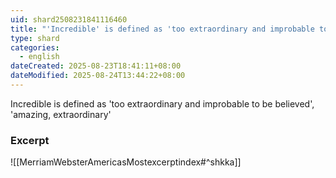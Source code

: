 ```yaml
---
uid: shard2508231841116460
title: "'Incredible' is defined as 'too extraordinary and improbable to be believed', 'amazing, extraordinary'"
type: shard
categories:
  - english
dateCreated: 2025-08-23T18:41:11+08:00
dateModified: 2025-08-24T13:44:22+08:00
---
```

Incredible is defined as 'too extraordinary and improbable to be believed', 'amazing, extraordinary'

### Excerpt
![[MerriamWebsterAmericasMostexcerptindex#^shkka]]